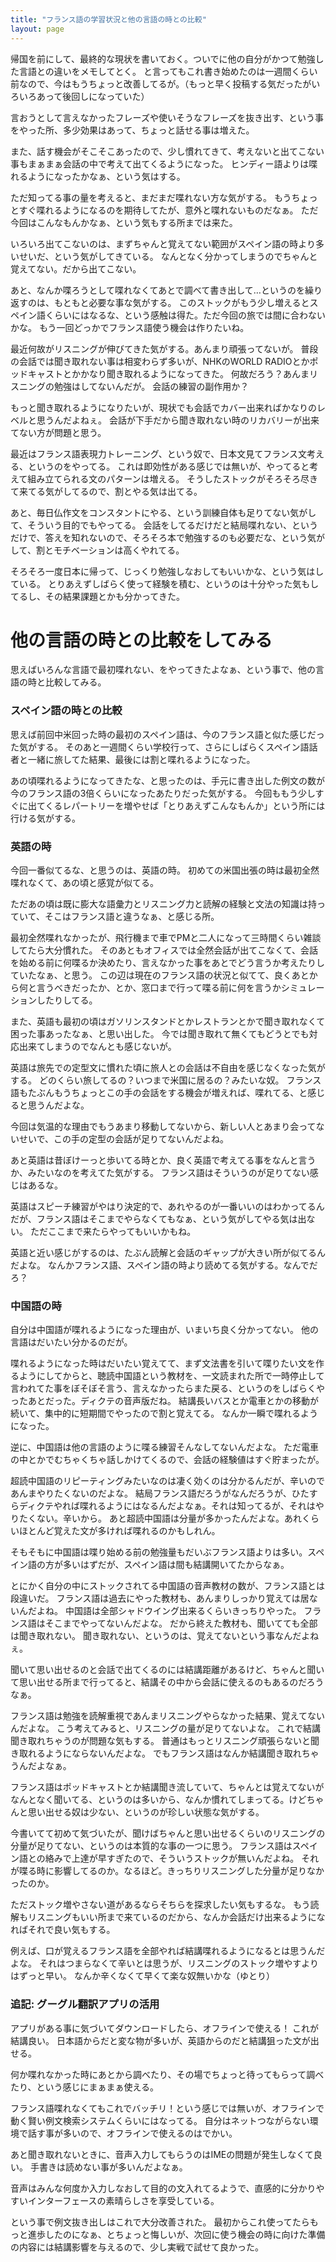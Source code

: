 ```yaml
---
title: "フランス語の学習状況と他の言語の時との比較"
layout: page	
---
```


帰国を前にして、最終的な現状を書いておく。ついでに他の自分がかつて勉強した言語との違いをメモしてとく。
と言ってもこれ書き始めたのは一週間くらい前なので、今はもうちょっと改善してるが。（もっと早く投稿する気だったがいろいろあって後回しになっていた）

言おうとして言えなかったフレーズや使いそうなフレーズを抜き出す、という事をやった所、多少効果はあって、ちょっと話せる事は増えた。

また、話す機会がそこそこあったので、少し慣れてきて、考えないと出てこない事もまぁまぁ会話の中で考えて出てくるようになった。
ヒンディー語よりは喋れるようになったかなぁ、という気はする。

ただ知ってる事の量を考えると、まだまだ喋れない方な気がする。
もうちょっとすぐ喋れるようになるのを期待してたが、意外と喋れないものだなぁ。
ただ今回はこんなもんかなぁ、という気もする所までは来た。 

いろいろ出てこないのは、まずちゃんと覚えてない範囲がスペイン語の時より多いせいだ、という気がしてきている。
なんとなく分かってしまうのでちゃんと覚えてない。だから出てこない。

あと、なんか喋ろうとして喋れなくてあとで調べて書き出して…というのを繰り返すのは、もともと必要な事な気がする。
このストックがもう少し増えるとスペイン語くらいにはなるな、という感触は得た。ただ今回の旅では間に合わないかな。
もう一回どっかでフランス語使う機会は作りたいね。

最近何故がリスニングが伸びてきた気がする。あんまり頑張ってないが。
普段の会話では聞き取れない事は相変わらず多いが、NHKのWORLD RADIOとかポッドキャストとかかなり聞き取れるようになってきた。
何故だろう？あんまリスニングの勉強はしてないんだが。
会話の練習の副作用か？

もっと聞き取れるようになりたいが、現状でも会話でカバー出来ればかなりのレベルと思うんだよねぇ。
会話が下手だから聞き取れない時のリカバリーが出来てない方が問題と思う。

最近はフランス語表現力トレーニング、という奴で、日本文見てフランス文考える、というのをやってる。
これは即効性がある感じでは無いが、やってると考えて組み立てられる文のパターンは増える。
そうしたストックがそろそろ尽きて来てる気がしてるので、割とやる気は出てる。

あと、毎日仏作文をコンスタントにやる、という訓練自体も足りてない気がして、そういう目的でもやってる。
会話をしてるだけだと結局喋れない、というだけで、答えを知れないので、そろそろ本で勉強するのも必要だな、という気がして、割とモチベーションは高くやれてる。

そろそろ一度日本に帰って、じっくり勉強しなおしてもいいかな、という気はしている。
とりあえずしばらく使って経験を積む、というのは十分やった気もしてるし、その結果課題とかも分かってきた。

# 他の言語の時との比較をしてみる

思えばいろんな言語で最初喋れない、をやってきたよなぁ、という事で、他の言語の時と比較してみる。

### スペイン語の時との比較

思えば前回中米回った時の最初のスペイン語は、今のフランス語と似た感じだった気がする。
そのあと一週間くらい学校行って、さらにしばらくスペイン語話者と一緒に旅してた結果、最後には割と喋れるようになった。

あの頃喋れるようになってきたな、と思ったのは、手元に書き出した例文の数が今のフランス語の3倍くらいになったあたりだった気がする。
今回ももう少しすぐに出てくるレパートリーを増やせば「とりあえずこんなもんか」という所には行ける気がする。

### 英語の時

今回一番似てるな、と思うのは、英語の時。
初めての米国出張の時は最初全然喋れなくて、あの頃と感覚が似てる。

ただあの頃は既に膨大な語彙力とリスニング力と読解の経験と文法の知識は持っていて、そこはフランス語と違うなぁ、と感じる所。

最初全然喋れなかったが、飛行機まで車でPMと二人になって三時間くらい雑談してたら大分慣れた。
そのあともオフィスでは全然会話が出てこなくて、会話を始める前に何喋るか決めたり、言えなかった事をあとでどう言うか考えたりしていたなぁ、と思う。
この辺は現在のフランス語の状況と似てて、良くあとから何と言うべきだったか、とか、窓口まで行って喋る前に何を言うかシミュレーションしたりしてる。

また、英語も最初の頃はガソリンスタンドとかレストランとかで聞き取れなくて困った事あったなぁ、と思い出した。
今では聞き取れて無くてもどうとでも対応出来てしまうのでなんとも感じないが。

英語は旅先での定型文に慣れた頃に旅人との会話は不自由を感じなくなった気がする。
どのくらい旅してるの？いつまで米国に居るの？みたいな奴。
フランス語もたぶんもうちょっとこの手の会話をする機会が増えれば、喋れてる、と感じると思うんだよな。

今回は気温的な理由でもうあまり移動してないから、新しい人とあまり会ってないせいで、この手の定型の会話が足りてないんだよね。

あと英語は昔ぼけーっと歩いてる時とか、良く英語で考えてる事をなんと言うか、みたいなのを考えてた気がする。
フランス語はそういうのが足りてない感じはあるな。

英語はスピーチ練習がやはり決定的で、あれやるのが一番いいのはわかってるんだが、フランス語はそこまでやらなくてもなぁ、という気がしてやる気は出ない。
ただここまで来たらやってもいいかもね。

英語と近い感じがするのは、たぶん読解と会話のギャップが大きい所が似てるんだよな。
なんかフランス語、スペイン語の時より読めてる気がする。なんでだろ？

### 中国語の時

自分は中国語が喋れるようになった理由が、いまいち良く分かってない。
他の言語はだいたい分かるのだが。

喋れるようになった時はだいたい覚えてて、まず文法書を引いて喋りたい文を作るようにしてからと、聴読中国語という教材を、一文読まれた所で一時停止して言われてた事をぼそぼそ言う、言えなかったらまた戻る、というのをしばらくやったあとだった。ディクテの音声版だね。
結講長いバスとか電車とかの移動が続いて、集中的に短期間でやったので割と覚えてる。
なんか一瞬で喋れるようになった。

逆に、中国語は他の言語のように喋る練習そんなしてないんだよな。
ただ電車の中とかでむちゃくちゃ話しかけてくるので、会話の経験値はすぐ貯まったが。

超読中国語のリピーティングみたいなのは凄く効くのは分かるんだが、辛いのであんまやりたくないのだよな。
結局フランス語だろうがなんだろうが、ひたすらディクテやれば喋れるようにはなるんだよなぁ。それは知ってるが、それはやりたくない。辛いから。
あと超読中国語は分量が多かったんだよな。あれくらいほとんど覚えた文が多ければ喋れるのかもしれん。

そもそもに中国語は喋り始める前の勉強量もだいぶフランス語よりは多い。スペイン語の方が多いはずだが、スペイン語は間も結講開いてたからなぁ。

とにかく自分の中にストックされてる中国語の音声教材の数が、フランス語とは段違いだ。
フランス語は過去にやった教材も、あんまりしっかり覚えては居ないんだよね。
中国語は全部シャドウイング出来るくらいきっちりやった。
フランス語はそこまでやってないんだよな。
だから終えた教材も、聞いてても全部は聞き取れない。
聞き取れない、というのは、覚えてないという事なんだよねぇ。

聞いて思い出せるのと会話で出てくるのには結講距離があるけど、ちゃんと聞いて思い出せる所まで行ってると、結講その中から会話に使えるのもあるのだろうなぁ。

フランス語は勉強を読解重視であんまリスニングやらなかった結果、覚えてないんだよな。
こう考えてみると、リスニングの量が足りてないよな。
これで結講聞き取れちゃうのが問題な気もする。
普通はもっとリスニング頑張らないと聞き取れるようにならないんだよな。
でもフランス語はなんか結講聞き取れちゃうんだよなぁ。

フランス語はポッドキャストとか結講聞き流していて、ちゃんとは覚えてないがなんとなく聞いてる、というのは多いから、なんか慣れてしまってる。けどちゃんと思い出せる奴は少ない、というのが珍しい状態な気がする。

今書いてて初めて気づいたが、聞けばちゃんと思い出せるくらいのリスニングの分量が足りてない、というのは本質的な事の一つに思う。
フランス語はスペイン語との絡みで上達が早すぎたので、そういうストックが無いんだよね。
それが喋る時に影響してるのか。なるほど。きっちりリスニングした分量が足りなかったのか。

ただストック増やさない道があるならそちらを探求したい気もするな。
もう読解もリスニングもいい所まで来ているのだから、なんか会話だけ出来るようになればそれで良い気もする。

例えば、口が覚えるフランス語を全部やれば結講喋れるようになるとは思うんだよな。
それはつまらなくて辛いとは思うが、リスニングのストック増やすよりはずっと早い。
なんか辛くなくて早くて楽な奴無いかな（ゆとり）

### 追記: グーグル翻訳アプリの活用

アプリがある事に気づいてダウンロードしたら、オフラインで使える！
これが結講良い。
日本語からだと変な物が多いが、英語からのだと結講狙った文が出せる。

何か喋れなかった時にあとから調べたり、その場でちょっと待ってもらって調べたり、という感じにまぁまぁ使える。

フランス語喋れなくてもこれでバッチリ！という感じでは無いが、オフラインで動く賢い例文検索システムくらいにはなってる。
自分はネットつながらない環境で話す事が多いので、オフラインで使えるのはでかい。

あと聞き取れないときに、音声入力してもらうのはIMEの問題が発生しなくて良い。
手書きは読めない事が多いんだよなぁ。

音声はみんな何度か入力しなおして目的の文入れてるようで、直感的に分かりやすいインターフェースの素晴らしさを享受している。

という事で例文抜き出しはこれで大分改善された。
最初からこれ使ってたらもっと進歩したのになぁ、とちょっと悔しいが、次回に使う機会の時に向けた準備の内容には結講影響を与えるので、少し実戦で試せて良かった。


